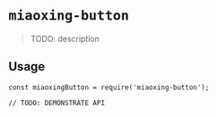 # `miaoxing-button`

> TODO: description

## Usage

```
const miaoxingButton = require('miaoxing-button');

// TODO: DEMONSTRATE API
```
